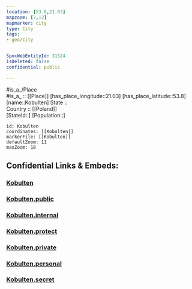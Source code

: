 ```yaml
---
location: [53.8,21.03] 
mapzoom: [7,12] 
mapmarker: city 
type: City
tags:
- geo/City


SpocWebEntityId: 31524
isDeleted: false
confidential: public

---
```

#is_a_/Place  
#is_a_ :: [[Place]] 
[has_place_longitude::21.03] 
[has_place_latitude::53.8] 
[name::Kobulten] 
State ::  
Country :: [[Poland]]  
[StateId::] 
[Population::] 



```leaflet
id: Kobulten
coordinates: [[Kobulten]] 
markerFile: [[Kobulten]] 
defaultZoom: 11 
maxZoom: 18
```


## Confidential Links & Embeds: 

### [Kobulten](/_Standards/Earth/Continent/Europe/Europe~East/Poland/Provinces~Poland/Warmian-Masurian/City/Kobulten.md) 

### [Kobulten.public](/_public/Earth/Continent/Europe/Europe~East/Poland/Provinces~Poland/Warmian-Masurian/City/Kobulten.public.md) 

### [Kobulten.internal](/_internal/Earth/Continent/Europe/Europe~East/Poland/Provinces~Poland/Warmian-Masurian/City/Kobulten.internal.md) 

### [Kobulten.protect](/_protect/Earth/Continent/Europe/Europe~East/Poland/Provinces~Poland/Warmian-Masurian/City/Kobulten.protect.md) 

### [Kobulten.private](/_private/Earth/Continent/Europe/Europe~East/Poland/Provinces~Poland/Warmian-Masurian/City/Kobulten.private.md) 

### [Kobulten.personal](/_personal/Earth/Continent/Europe/Europe~East/Poland/Provinces~Poland/Warmian-Masurian/City/Kobulten.personal.md) 

### [Kobulten.secret](/_secret/Earth/Continent/Europe/Europe~East/Poland/Provinces~Poland/Warmian-Masurian/City/Kobulten.secret.md)

